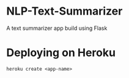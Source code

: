 # NLP-Text-Summarizer
A text summarizer app build using Flask

# Deploying on Heroku
`heroku create <app-name>`
